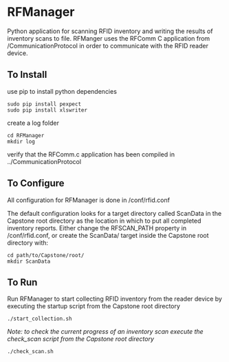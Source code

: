 # RFManager
Python application for scanning RFID inventory and writing the results of inventory scans to file. RFManger uses the
RFComm C application from /CommunicationProtocol in order to communicate with the RFID reader device.
 
## To Install
use pip to install python dependencies
```
sudo pip install pexpect
sudo pip install xlswriter
```
create a log folder
```
cd RFManager
mkdir log
```
verify that the RFComm.c application has been compiled in ../CommunicationProtocol

## To Configure
All configuration for RFManager is done in /conf/rfid.conf

The default configuration looks for a target directory called ScanData in the Capstone root directory as the location 
in which to put all completed inventory reports.
Either change the RFSCAN_PATH property in /conf/rfid.conf, or create the ScanData/ target inside the Capstone root directory with:
```
cd path/to/Capstone/root/
mkdir ScanData
```
 
## To Run
Run RFManager to start collecting RFID inventory from the reader device by executing the startup script from the Capstone root directory
```
./start_collection.sh
```
*Note: to check the current progress of an inventory scan execute the check_scan script from the Capstone root directory*
```
./check_scan.sh
```
